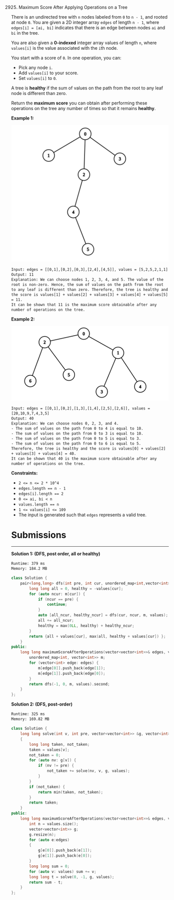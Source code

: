 2925. Maximum Score After Applying Operations on a Tree

There is an undirected tree with `n` nodes labeled from `0` to `n - 1`, and rooted at node `0`. You are given a 2D integer array `edges` of length `n - 1`, where `edges[i] = [ai, bi]` indicates that there is an edge between nodes `ai` and `bi` in the tree.

You are also given a **0-indexed** integer array values of length `n`, where `values[i]` is the value associated with the `i`th node.

You start with a score of `0`. In one operation, you can:

* Pick any node `i`.
* Add `values[i]` to your score.
* Set `values[i]` to `0`.

A tree is **healthy** if the sum of values on the path from the root to any leaf node is different than zero.

Return the **maximum score** you can obtain after performing these operations on the tree any number of times so that it remains **healthy**.

 

**Example 1:**

![2925_graph-13-1.png](img/2925_graph-13-1.png)
```
Input: edges = [[0,1],[0,2],[0,3],[2,4],[4,5]], values = [5,2,5,2,1,1]
Output: 11
Explanation: We can choose nodes 1, 2, 3, 4, and 5. The value of the root is non-zero. Hence, the sum of values on the path from the root to any leaf is different than zero. Therefore, the tree is healthy and the score is values[1] + values[2] + values[3] + values[4] + values[5] = 11.
It can be shown that 11 is the maximum score obtainable after any number of operations on the tree.
```

**Example 2:**

![2925_graph-14-2.png](img/2925_graph-14-2.png)
```
Input: edges = [[0,1],[0,2],[1,3],[1,4],[2,5],[2,6]], values = [20,10,9,7,4,3,5]
Output: 40
Explanation: We can choose nodes 0, 2, 3, and 4.
- The sum of values on the path from 0 to 4 is equal to 10.
- The sum of values on the path from 0 to 3 is equal to 10.
- The sum of values on the path from 0 to 5 is equal to 3.
- The sum of values on the path from 0 to 6 is equal to 5.
Therefore, the tree is healthy and the score is values[0] + values[2] + values[3] + values[4] = 40.
It can be shown that 40 is the maximum score obtainable after any number of operations on the tree.
```

**Constraints:**

* `2 <= n <= 2 * 10^4`
* `edges.length == n - 1`
* `edges[i].length == 2`
* `0 <= ai, bi < n`
* `values.length == n`
* `1 <= values[i] <= 109`
* The input is generated such that `edges` represents a valid tree.

# Submissions
---
**Solution 1: (DFS, post order, all or healthy)**
```
Runtime: 379 ms
Memory: 184.2 MB
```
```c++
class Solution {
    pair<long,long> dfs(int pre, int cur, unordered_map<int,vector<int>> &m, vector<int> &values) {
        long long all = 0, healthy = -values[cur];
        for (auto ncur: m[cur]) {
            if (ncur == pre) {
                continue;
            }
            auto [all_ncur, healthy_ncur] = dfs(cur, ncur, m, values);
            all += all_ncur;
            healthy = max(0LL, healthy) + healthy_ncur;
        }
        return {all + values[cur], max(all, healthy + values[cur]) };
    }
public:
    long long maximumScoreAfterOperations(vector<vector<int>>& edges, vector<int>& values) {
        unordered_map<int, vector<int>> m;
        for (vector<int> edge: edges) {
            m[edge[0]].push_back(edge[1]);
            m[edge[1]].push_back(edge[0]);
        }
        return dfs(-1, 0, m, values).second;
    }
};
```

**Solution 2: (DFS, post-order)**
```
Runtime: 325 ms
Memory: 169.82 MB
```
```c++
class Solution {
    long long solve(int v, int pre, vector<vector<int>> &g, vector<int> &values)
    {
        long long taken, not_taken;
        taken = values[v];
        not_taken = 0;
        for (auto nv: g[v]) {
            if (nv != pre) {
                not_taken += solve(nv, v, g, values);
            }
        }
        if (not_taken) {
            return min(taken, not_taken);
        }
        return taken;
    } 
public:
    long long maximumScoreAfterOperations(vector<vector<int>>& edges, vector<int>& values) {
        int n = values.size();
        vector<vector<int>> g;
        g.resize(n);
        for (auto e:edges)
        {
            g[e[0]].push_back(e[1]);
            g[e[1]].push_back(e[0]);
        }
        long long sum = 0;
        for (auto v: values) sum += v;
        long long t = solve(0, -1, g, values);
        return sum - t;       
    }
};
```
